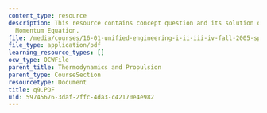 ```yaml
---
content_type: resource
description: This resource contains concept question and its solution on Integral
  Momentum Equation.
file: /media/courses/16-01-unified-engineering-i-ii-iii-iv-fall-2005-spring-2006/597456763daf2ffc4da3c42170e4e982_q9.PDF
file_type: application/pdf
learning_resource_types: []
ocw_type: OCWFile
parent_title: Thermodynamics and Propulsion
parent_type: CourseSection
resourcetype: Document
title: q9.PDF
uid: 59745676-3daf-2ffc-4da3-c42170e4e982
---
```

